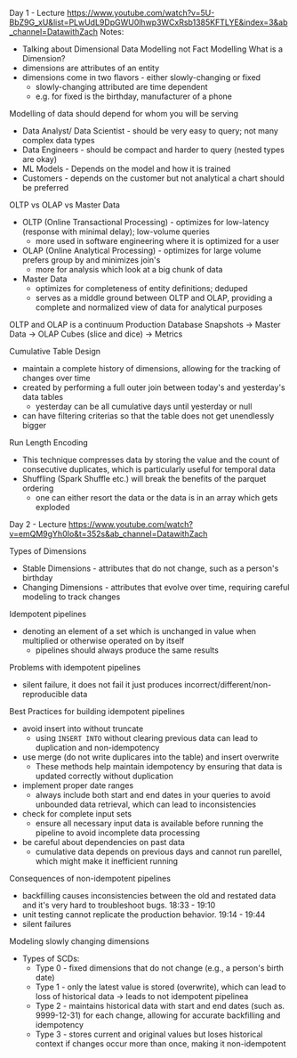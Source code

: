 Day 1 - Lecture
https://www.youtube.com/watch?v=5U-BbZ9G_xU&list=PLwUdL9DpGWU0lhwp3WCxRsb1385KFTLYE&index=3&ab_channel=DatawithZach
Notes: 
  - Talking about Dimensional Data Modelling not Fact Modelling 
What is a Dimension?
- dimensions are attributes of an entity
- dimensions come in two flavors - either slowly-changing or fixed
  - slowly-changing attributed are time dependent
  - e.g. for fixed is the birthday, manufacturer of a phone

Modelling of data should depend for whom you will be serving
- Data Analyst/ Data Scientist - should be very easy to query; not many complex data types
- Data Engineers - should be compact and harder to query (nested types are okay)
- ML Models - Depends on the model and how it is trained
- Customers - depends on the customer but not analytical a chart should be preferred

OLTP vs OLAP vs Master Data
- OLTP (Online Transactional Processing) - optimizes for low-latency (response with minimal delay); low-volume queries
  - more used in software engineering where it is optimized for a user
- OLAP (Online Analytical Processing) - optimizes for large volume prefers group by and minimizes join's
  - more for analysis which look at a big chunk of data 
- Master Data 
  - optimizes for completeness of entity definitions; deduped
  - serves as a middle ground between OLTP and OLAP, providing a complete and normalized view of data for analytical 
  purposes

OLTP and OLAP is a continuum
Production Database Snapshots -> Master Data -> OLAP Cubes (slice and dice) -> Metrics 

Cumulative Table Design
- maintain a complete history of dimensions, allowing for the tracking of changes over time
- created by performing a full outer join between today's and yesterday's data tables 
  - yesterday can be all cumulative days until yesterday or null 
- can have filtering criterias so that the table does not get unendlessly bigger

Run Length Encoding
- This technique compresses data by storing the value and the count of consecutive duplicates, which is particularly 
useful for temporal data
- Shuffling (Spark Shuffle etc.) will break the benefits of the parquet ordering 
  - one can either resort the data or the data is in an array which gets exploded

Day 2 - Lecture 
https://www.youtube.com/watch?v=emQM9gYh0Io&t=352s&ab_channel=DatawithZach


Types of Dimensions
- Stable Dimensions - attributes that do not change, such as a person's birthday
- Changing Dimensions - attributes that evolve over time, requiring careful modeling to track changes 

Idempotent pipelines
- denoting an element of a set which is unchanged in value when multiplied or otherwise operated on by itself 
  - pipelines should always produce the same results 

Problems with idempotent pipelines 
- silent failure, it does not fail it just produces incorrect/different/non-reproducible data 

Best Practices for building idempotent pipelines
- avoid insert into without truncate 
  - using `INSERT INTO` without clearing previous data can lead to duplication and non-idempotency
- use merge (do not write duplicares into the table) and insert overwrite
  - These methods help maintain idempotency by ensuring that data is updated correctly without duplication
- implement proper date ranges
  - always include both start and end dates in your queries to avoid unbounded data retrieval, which can lead to inconsistencies
- check for complete input sets
  - ensure all necessary input data is available before running the pipeline to avoid incomplete data processing
- be careful about dependencies on past data
  - cumulative data depends on previous days and cannot run parellel, which might make it inefficient running 

Consequences of non-idempotent pipelines
- backfilling causes inconsistencies between the old and restated data and it's very hard to troubleshoot bugs. 18:33 - 19:10
- unit testing cannot replicate the production behavior. 19:14 - 19:44
- silent failures

Modeling slowly changing dimensions 
- Types of SCDs:
  - Type 0 - fixed dimensions that do not change (e.g., a person's birth date)
  - Type 1 - only the latest value is stored (overwrite), which can lead to loss of historical data -> leads to not idempotent pipelinea 
  - Type 2 - maintains historical data with start and end dates (such as. 9999-12-31) for each change, allowing for accurate backfilling and idempotency
  - Type 3 - stores current and original values but loses historical context if changes occur more than once, making it non-idempotent

